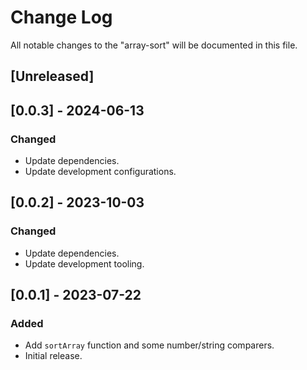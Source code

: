 # Change Log

All notable changes to the "array-sort" will be documented in this file.

## [Unreleased]

## [0.0.3] - 2024-06-13

### Changed

- Update dependencies.
- Update development configurations.

## [0.0.2] - 2023-10-03

### Changed

- Update dependencies.
- Update development tooling.

## [0.0.1] - 2023-07-22

### Added

- Add `sortArray` function and some number/string comparers.
- Initial release.

<!--
See: https://common-changelog.org/

## [0.0.1] - 2023-01-01

### Changed

### Added

### Removed

### Fixed
-->
